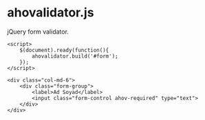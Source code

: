 # ahovalidator.js

jQuery form validator.

    <script>
	    $(document).ready(function(){
		    ahovalidator.build('#form');
	    });
	</script>

    <div class="col-md-6">
	    <div class="form-group">
		    <label>Ad Soyad</label>
		    <input class="form-control ahov-required" type="text">
	    </div>
	</div>